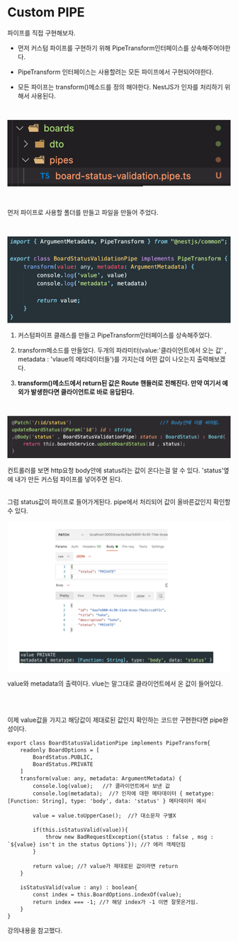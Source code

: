 # Custom PIPE

파이프를 직접 구현해보자. 

- 먼저 커스텀 파이프를 구현하기 위해 PipeTransform인터페이스를 상속해주어야한다.

- PipeTransform 인터페이스는 사용할려는 모든 파이프에서 구현되어야한다. 

- 모든 파이프는 transform()메소드를 정의 해야한다. NestJS가 인자를 처리하기 위해서 사용된다.

<br>

![pipe](./img/Pipe폴더구조.png)

<br>

먼저 파이프로 사용할 폴더를 만들고 파일을 만들어 주었다. 

<br>

![pipe](./img/Pipe구현.png)

1. 커스텀파이프 클래스를 만들고 PipeTransform인터페이스를 상속해주었다.

2. transform메소드를 만들었다. 두개의 파라미터(value:'클라이언트에서 오는 값' , metadata : 'vlaue의 메타데이터들')를 가지는데 어떤 값이 나오는지 출력해보겠다.

3. <b>transform()메소드에서 return된 값은 Route 핸들러로 전해진다. 만약 여기서 예외가 발생한다면 클라이언트로 바로 응답된다.</b>

<br>

![pipe](./img/핸들러에pipe.png)

컨트롤러를 보면 http요청 body안에 status라는 값이 온다는걸 알 수 있다. 'status'옆에 내가 만든 커스텀 파이프를 넣어주면 된다.

<br>
그럼 status값이 파이프로 들어가게된다. pipe에서 처리되어 값이 올바른값인지 확인할 수 있다.

<br>

![pipe](./img/valuemetadata.png)

value와 metadata의 출력이다. vlue는 말그대로 클라이언트에서 온 값이 들어있다.

<br>
<br>

이제 value값을 가지고 해당값이 제대로된 값인지 확인하는 코드만 구현한다면 pipe완성이다. 

    export class BoardStatusValidationPipe implements PipeTransform{
        readonly BoardOptions = [
            BoardStatus.PUBLIC,
            BoardStatus.PRIVATE
        ]
        transform(value: any, metadata: ArgumentMetadata) {
            console.log(value);   //? 클라이언트에서 보낸 값
            console.log(metadata);  //? 인자에 대한 메타데이터 { metatype: [Function: String], type: 'body', data: 'status' } 메타데이터 예시

            value = value.toUpperCase();  //? 대소문자 구별X

            if(this.isStatusValid(value)){
                throw new BadRequestException({status : false , msg : `${value} isn't in the status Options`}); //? 에러 객체던짐
            }

            return value; //? value가 제대로된 값이라면 return
        }

        isStatusValid(value : any) : boolean{
            const index = this.BoardOptions.indexOf(value);
            return index === -1; //? 해당 index가 -1 이면 잘못온거임.
        }
    }
강의내용을 참고했다.